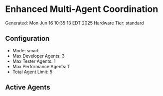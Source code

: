 # Enhanced Multi-Agent Coordination
Generated: Mon Jun 16 10:35:13 EDT 2025
Hardware Tier: standard

## Configuration
- Mode: smart
- Max Developer Agents: 3
- Max Tester Agents: 1
- Max Performance Agents: 1
- Total Agent Limit: 5

## Active Agents
